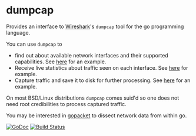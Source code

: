 dumpcap
=======

Provides an interface to [Wireshark](https://www.wireshark.org)'s `dumpcap` tool for the go programming language.

You can use `dumpcap` to
* find out about available network interfaces and their supported capabilities. See [here](https://github.com/lukaslueg/dumpcap/blob/master/examples/devices.go) for an example.
* Receive live statistics about traffic seen on each interface. See  [here](https://github.com/lukaslueg/dumpcap/blob/master/examples/statistics.go) for example.
* Capture traffic and save it to disk for further processing. See [here](https://github.com/lukaslueg/dumpcap/blob/master/examples/capture.go) for an example.

On most BSD/Linux distributions `dumpcap` comes suid'd so one does not need root credibilities to process captured traffic.

You may be interested in [gopacket](https://code.google.com/p/gopacket/) to dissect network data from within go.


[![GoDoc](https://godoc.org/github.com/lukaslueg/dumpcap?status.svg)](https://godoc.org/github.com/lukaslueg/dumpcap) [![Build Status](https://travis-ci.org/lukaslueg/dumpcap.svg?branch=master)](https://travis-ci.org/lukaslueg/dumpcap)
